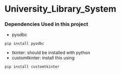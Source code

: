# University_Library_System

### Dependencies Used in this project
* pyodbc
```
pip install pyodbc
```
* tkinter: should be installed with python
* customtkinter: install this using
```
pip install customtkinter
```

